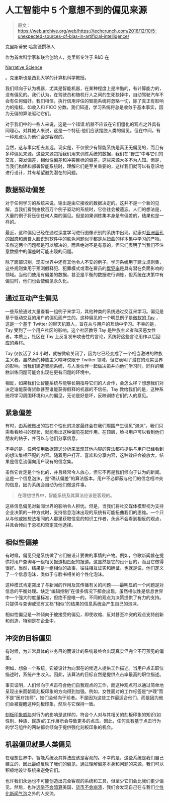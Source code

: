 # 人工智能中 5 个意想不到的偏见来源

> 原文：<https://web.archive.org/web/https://techcrunch.com/2016/12/10/5-unexpected-sources-of-bias-in-artificial-intelligence/>

克里斯蒂安·哈蒙德撰稿人

作为首席科学家和联合创始人，克里斯专注于 R&D 在

[Narrative Science](https://web.archive.org/web/20230227172708/https://www.narrativescience.com/)

。克里斯也是西北大学的计算机科学教授。

我们倾向于认为机器，尤其是智能机器，在某种程度上是冷酷的，有计算能力的，没有偏见的。我们认为，在驾驶员和随机行人之间的生死抉择中，自动驾驶汽车不会有任何偏好。我们相信，执行信用评估的智能系统将忽略一切，除了真正有影响力的指标，如收入和 FICO 分数。我们知道，学习系统将总是收敛于基本事实，因为无偏的算法驱动它们。

对于我们中的一些人来说，这是一个错误:机器不应该在它们僵化的观点之外具有同理心。对其他人来说，这是一个特征:他们应该摆脱人类的偏见。但在中间，有一种观点认为他们会是客观的。

当然，这与事实相去甚远。现实是，不仅很少有智能系统是真正无偏见的，而且有多种偏见来源。这些来源包括我们用来训练系统的数据，我们在“野生”中与它们的交互，突发偏差，相似性偏差和冲突目标的偏差。这些来源大多不为人知。但是，当我们构建和部署智能系统时，理解它们是至关重要的，这样我们就可以有意识地进行设计，并有希望避免潜在的问题。

## 数据驱动偏差

对于任何学习的系统来说，输出是由它接收的数据决定的。这并不是一个新的见解，当我们看到由数百万个例子驱动的系统时，它往往会被遗忘。人们的想法是，大量的例子将压倒任何人类的偏见。但是如果训练集本身是有偏差的，结果也是一样的。

最近，这种偏见已经在通过深度学习进行图像识别的系统中出现。尼康对[亚洲面孔的困惑](https://web.archive.org/web/20230227172708/http://gizmodo.com/5256650/camera-misses-the-mark-on-racial-sensitivity)和惠普人脸识别软件中的[肤色问题](https://web.archive.org/web/20230227172708/https://www.wired.com/2009/12/hp-notebooks-racist/)似乎都是从扭曲的样本集中学习的产物。虽然这两个问题都是可以解决的，而且绝对不是有意的，但它们表明了当我们不注意数据中的偏差时可能出现的问题。

除了面部识别，现实世界中还有其他令人不安的例子。学习系统用于建立规则集，这些规则集用于预测假释犯、犯罪模式或潜在雇员的[累犯率](https://web.archive.org/web/20230227172708/https://www.propublica.org/article/machine-bias-risk-assessments-in-criminal-sentencing)是具有潜在负面影响的领域。当他们使用有偏差的数据，甚至是平衡的数据进行训练，但系统在决策中有偏见时，他们也会使偏见永久化。

## 通过互动产生偏见

一些系统通过大量查看一组例子来学习，其他种类的系统通过交互来学习。偏见是基于驱动交互的用户的偏见而产生的。这种偏见的一个明显例子是[微软的 Tay](https://web.archive.org/web/20230227172708/http://www.theverge.com/2016/3/24/11297050/tay-microsoft-chatbot-racist) ，这是一个基于 Twitter 的聊天机器人，旨在从与用户的互动中学习。不幸的是，Tay 受到了一个用户社区的影响，这个社区教导 Tay 是种族主义者和厌恶女性者。本质上，社区在 Tay 上反复发布攻击性的言论，系统将这些言论用作以后回应的素材。

Tay 仅仅活了 24 小时，就被微软关闭了，因为它已经变成了一个相当激进的种族主义者。虽然泰的种族主义咆哮仅限于 Twitter 领域，但它表明了潜在的现实世界的影响。当我们建造智能系统，与人类伙伴一起做决策并向他们学习时，同样的糟糕训练问题可能会出现在更有问题的环境中。

相反，如果我们让智能系统与能够长期指导它们的人合作，会怎么样？想想我们对决定谁能获得贷款甚至谁能获得假释的机器的不信任。Tay 教给我们的是，这种系统将学习周围环境和人的偏见，无论是好是坏，反映训练它们的人的意见。

## 紧急偏差

有时，由系统做出的旨在个性化的决定最终会在我们周围产生偏见“泡沫”。我们只需看看脸书的现状，就能看出这种偏见在起作用。在顶层，脸书用户可以看到他们朋友的帖子，并可以与他们分享信息。

不幸的是，任何使用数据馈送分析来呈现其他内容的算法都将提供与用户已经看到的想法集相匹配的内容。随着用户打开、喜欢和分享内容，这种效应会被放大。结果是信息流偏向用户现有的信念集。

虽然它肯定是个性化的，并且经常令人放心，但它不再是我们倾向于认为的新闻。这是一个信息泡沫，是“确认偏差”的算法版本。用户不必屏蔽与他们的信念相冲突的信息，因为系统会自动为他们做这件事。

> 在理想世界中，智能系统及其算法应该是客观的。

这些信息偏见对新闻世界的影响令人担忧。但是，当我们将社交媒体模型视为支持企业决策的一种方式时，支持信息泡沫出现的系统有可能扭曲我们的思维。一个只从与他或她想法相同的人那里获取信息的知识工作者，永远不会看到相反的观点，并且会倾向于忽视和否定其他选择。

## 相似性偏差

有时候，偏见只是系统做了它们被设计要做的事情的产物。例如，谷歌新闻旨在提供将用户查询与一组相关报道相匹配的报道。这显然是它的设计目的，而且它做得很好。当然，结果是一组相似的故事，往往相互证实和确证。也就是说，他们定义了一个信息泡沫，类似于与脸书相关的个性化泡沫。

这种模式肯定突出了与新闻的作用及其传播有关的问题——最明显的一个问题是对信息的平衡处理。缺乏“编辑控制”在很多情况下都会出现。虽然相似性是信息世界中一个强大的度量标准，但绝不是唯一的。不同的观点为决策提供了有力的支持。只提供与查询或现有文档“相似”的结果的信息系统会产生自己的泡沫。

相似性偏见是一种倾向于被接受的偏见，即使收缩、反对甚至冲突的观点支持创新和创造，特别是在企业中。

## 冲突的目标偏见

有时候，为非常具体的业务目的而设计的系统最终会出现真实但完全不可预见的偏差。

例如，想象一个系统，它被设计为向潜在的候选人提供工作描述。当用户点击职位描述时，系统产生收入。因此，该算法的目标自然是提供点击率最高的职位描述。

事实证明，人们倾向于点击符合他们自我观点的工作，而这种观点可以通过简单地呈现出来而朝着刻板印象的方向得到加强。例如，女性面对的工作标签是“护理”而不是“医疗技师”，她们会倾向于前者。不是因为这些工作最适合他们，而是因为他们会被提醒这种刻板印象，然后与它保持一致。

[刻板印象威胁](https://web.archive.org/web/20230227172708/http://fulltext.study/preview/pdf/1019473.pdf)对行为的影响是这样的，符合个人对与其相关的刻板印象的知识(如性别、种族、民族)的工作展示会导致更多的点击。因此，任何具有基于点击行为的学习组件的网站都会倾向于提供强化刻板印象的机会。

## 机器偏见就是人类偏见

在理想世界中，智能系统及其算法应该是客观的。不幸的是，这些系统是我们自己建立的，因此最终反映了我们的偏见。通过理解偏差本身和问题的来源，我们可以积极地设计系统来避免它们。

也许我们永远也不可能创造出完全客观的系统和工具，但至少它们会比我们更少偏见。然后，也许[选举不会暗算](https://web.archive.org/web/20230227172708/https://www.cnet.com/news/facebook-mark-zuckerberg-fake-news-affect-election-techonomy-donald-trump-crazy/)美国，[货币不会崩溃](https://web.archive.org/web/20230227172708/https://www.technologyreview.com/s/602586/algorithms-probably-caused-a-flash-crash-of-the-british-pound/)，我们会发现自己在与我们[个性化新闻气泡](https://web.archive.org/web/20230227172708/http://www.mediapost.com/publications/article/289099/mobs-filter-bubbles-democracy.html)之外的人交流。